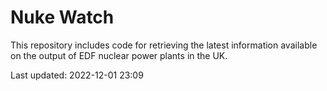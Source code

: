 # Nuke Watch

This repository includes code for retrieving the latest information available on the output of EDF nuclear power plants in the UK.

Last updated: 2022-12-01 23:09